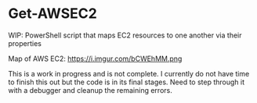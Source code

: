 # Get-AWSEC2
WIP: PowerShell script that maps EC2 resources to one another via their properties

Map of AWS EC2: https://i.imgur.com/bCWEhMM.png

This is a work in progress and is not complete. I currently do not have time to finish this out but the code is in its final stages. Need to step through it with a debugger and cleanup the remaining errors.
